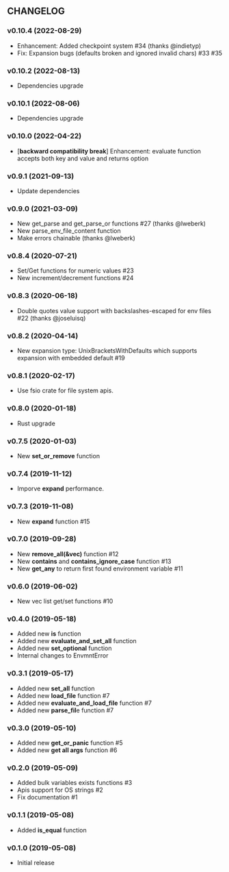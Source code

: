 ## CHANGELOG

### v0.10.4 (2022-08-29)

* Enhancement: Added checkpoint system #34 (thanks @indietyp)
* Fix: Expansion bugs (defaults broken and ignored invalid chars) #33 #35

### v0.10.2 (2022-08-13)

* Dependencies upgrade

### v0.10.1 (2022-08-06)

* Dependencies upgrade

### v0.10.0 (2022-04-22)

* \[**backward compatibility break**\] Enhancement: evaluate function accepts both key and value and returns option

### v0.9.1 (2021-09-13)

* Update dependencies

### v0.9.0 (2021-03-09)

* New get_parse and get_parse_or functions #27 (thanks @lweberk)
* New parse_env_file_content function
* Make errors chainable (thanks @lweberk)

### v0.8.4 (2020-07-21)

* Set/Get functions for numeric values #23
* New increment/decrement functions #24

### v0.8.3 (2020-06-18)

* Double quotes value support with backslashes-escaped for env files #22 (thanks @joseluisq)

### v0.8.2 (2020-04-14)

* New expansion type: UnixBracketsWithDefaults which supports expansion with embedded default #19

### v0.8.1 (2020-02-17)

* Use fsio crate for file system apis.

### v0.8.0 (2020-01-18)

* Rust upgrade

### v0.7.5 (2020-01-03)

* New **set_or_remove** function

### v0.7.4 (2019-11-12)

* Imporve **expand** performance.

### v0.7.3 (2019-11-08)

* New **expand** function #15

### v0.7.0 (2019-09-28)

* New **remove_all(&vec)** function #12
* New **contains** and **contains_ignore_case** function #13
* New **get_any** to return first found environment variable #11

### v0.6.0 (2019-06-02)

* New vec<string> list get/set functions #10

### v0.4.0 (2019-05-18)

* Added new **is** function
* Added new **evaluate_and_set_all** function
* Added new **set_optional** function
* Internal changes to EnvmntError

### v0.3.1 (2019-05-17)

* Added new **set_all** function
* Added new **load_file** function #7
* Added new **evaluate_and_load_file** function #7
* Added new **parse_fil**e function #7

### v0.3.0 (2019-05-10)

* Added new **get_or_panic** function #5
* Added new **get all args** function #6

### v0.2.0 (2019-05-09)

* Added bulk variables exists functions #3
* Apis support for OS strings #2
* Fix documentation #1

### v0.1.1 (2019-05-08)

* Added **is_equal** function

### v0.1.0 (2019-05-08)

* Initial release
